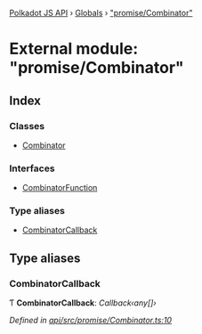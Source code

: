 [Polkadot JS API](../README.md) › [Globals](../globals.md) › ["promise/Combinator"](_promise_combinator_.md)

# External module: "promise/Combinator"

## Index

### Classes

* [Combinator](../classes/_promise_combinator_.combinator.md)

### Interfaces

* [CombinatorFunction](../interfaces/_promise_combinator_.combinatorfunction.md)

### Type aliases

* [CombinatorCallback](_promise_combinator_.md#combinatorcallback)

## Type aliases

###  CombinatorCallback

Ƭ **CombinatorCallback**: *Callback‹any[]›*

*Defined in [api/src/promise/Combinator.ts:10](https://github.com/polkadot-js/api/blob/77bf33b4e/packages/api/src/promise/Combinator.ts#L10)*
